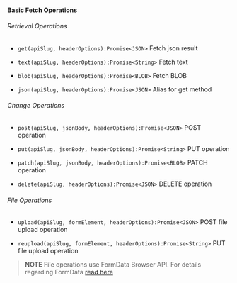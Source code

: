 #### Basic Fetch Operations

###### Retrieval Operations

* `get(apiSlug, headerOptions):Promise<JSON>`
Fetch json result

* `text(apiSlug, headerOptions):Promise<String>`
Fetch text

* `blob(apiSlug, headerOptions):Promise<BLOB>`
Fetch BLOB

* `json(apiSlug, headerOptions):Promise<JSON>`
Alias for get method


###### Change Operations

* `post(apiSlug, jsonBody, headerOptions):Promise<JSON>`
POST operation

* `put(apiSlug, jsonBody, headerOptions):Promise<String>`
PUT operation

* `patch(apiSlug, jsonBody, headerOptions):Promise<BLOB>`
PATCH operation

* `delete(apiSlug, headerOptions):Promise<JSON>`
DELETE operation

###### File Operations

* `upload(apiSlug, formElement, headerOptions):Promise<JSON>`
POST file upload operation

* `reupload(apiSlug, formElement, headerOptions):Promise<String>`
PUT file upload operation

> __NOTE__ File operations use FormData Browser API. For details regarding FormData [read here](https://developer.mozilla.org/en-US/docs/Web/API/FormData)
